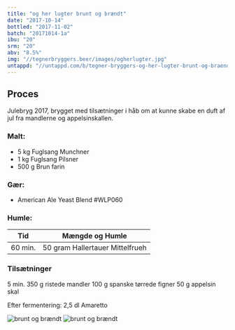 ```yaml
---
title: "og her lugter brunt og brændt"
date: "2017-10-14"
bottled: "2017-11-02"
batch: "20171014-1a"
ibu: "20"
srm: "20"
abv: "8.5%"
img: "//tegnerbryggers.beer/images/ogherlugter.jpg"
untappd: "//untappd.com/b/tegner-bryggers-og-her-lugter-brunt-og-braendt/2390886"
---
```


## Proces

Julebryg 2017, brygget med tilsætninger i håb om at kunne skabe en duft af jul fra mandlerne og appelsinskallen.

### Malt:

* 5 kg Fuglsang Munchner
* 1 kg Fuglsang Pilsner
* 500 g Brun farin

### Gær:

* American Ale Yeast Blend #WLP060

### Humle:

| Tid     | Mængde og Humle                 |
| ------- | ------------------------------- |
| 60 min. | 50 gram Hallertauer Mittelfrueh |

### Tilsætninger

5 min.
350 g ristede mandler
100 g spanske tørrede figner
50 g appelsin skal

Efter fermentering:
2,5 dl Amaretto

![brunt og brændt](//tegnerbryggers.beer/images/20171124_190125.jpg)
![brunt og brændt](//tegnerbryggers.beer/images/aviary-image-1510937384856.jpg)
